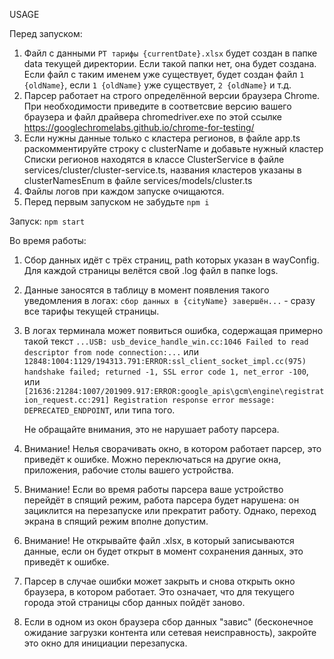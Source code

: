 USAGE

Перед запуском:

1. Файл с данными `РТ тарифы {currentDate}.xlsx` будет создан в папке data текущей директории. Если такой папки нет, она будет создана. Если файл с таким именем уже существует, будет создан файл `1 {oldName}`, если `1 {oldName}` уже существует, `2 {oldName}` и т.д.
2. Парсер работает на строго определённой версии браузера Chrome. При необходимости приведите в соответсвие версию вашего браузера и файл драйвера chromedriver.exe по этой ссылке https://googlechromelabs.github.io/chrome-for-testing/
3. Если нужны данные только с кластера регионов, в файле app.ts раскомментируйте строку с clusterName и добавьте нужный кластер
   Списки регионов находятся в классе ClusterService в файле services/cluster/cluster-service.ts, названия кластеров указаны в clusterNamesEnum в файле services/models/cluster.ts
4. Файлы логов при каждом запуске очищаются.
5. Перед первым запуском не забудьте `npm i`

Запуск: `npm start`

Во время работы:

1. Сбор данных идёт с трёх страниц, path которых указан в wayConfig. Для каждой страницы велётся свой .log файл в папке logs.
2. Данные заносятся в таблицу в момент появления такого уведомления в логах: `сбор данных в {cityName} завершён...` - сразу все тарифы текущей страницы.
3. В логах терминала может появиться ошибка, содержащая примерно такой текст `...USB: usb_device_handle_win.cc:1046 Failed to read descriptor from node connection:...`
   или `12848:1004:1129/194313.791:ERROR:ssl_client_socket_impl.cc(975) handshake failed; returned -1, SSL error code 1, net_error -100`, или `[21636:21284:1007/201909.917:ERROR:google_apis\gcm\engine\registration_request.cc:291] Registration response error message: DEPRECATED_ENDPOINT`, или типа того.

   Не обращайте внимания, это не нарушает работу парсера.

4. Внимание!
   Нелья сворачивать окно, в котором работает парсер, это приведёт к ошибке. Можно переключаться на другие окна, приложения, рабочие столы вашего устройства.
5. Внимание!
   Если во время работы парсера ваше устройство перейдёт в спящий режим, работа парсера будет нарушена: он зациклится на перезапуске или прекратит работу. Однако, переход экрана в спящий режим вполне допустим.
6. Внимание!
   Не открывайте файл .xlsx, в который записываются данные, если он будет открыт в момент сохранения данных, это приведёт к ошибке.
7. Парсер в случае ошибки может закрыть и снова открыть окно браузера, в котором работает. Это означает, что для текущего города этой страницы сбор данных пойдёт заново.
8. Если в одном из окон браузера сбор данных "завис" (бесконечное ожидание загрузки контента или сетевая неисправность), закройте это окно для инициации перезапуска.
